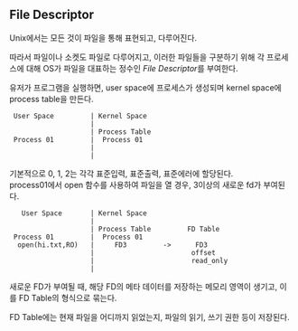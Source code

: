 ## File Descriptor    
  
Unix에서는 모든 것이 파일을 통해 표현되고, 다루어진다.   

따라서 파일이나 소켓도 파일로 다루어지고, 이러한 파일들을 구분하기 위해 각 프로세스에 대해 OS가 파일을 대표하는 정수인 *File Descriptor*를 부여한다.  
  
유저가 프로그램을 실행하면, user space에 프로세스가 생성되며 kernel space에 process table을 만든다. 
    
     User Space         | Kernel Space
                        |
                        | Process Table
     Process 01         |  Process 01 
                        |   
                        |
  
기본적으로 0, 1, 2는 각각 표준입력, 표준출력, 표준에러에 할당된다.  
process01에서 open 함수를 사용하여 파일을 열 경우, 3이상의 새로운 fd가 부여된다.  
    
       User Space       | Kernel Space
                        |
                        | Process Table         FD Table
     Process 01         |  Process 01 
      open(hi.txt,RO)   |     FD3         ->      FD3
                        |                        offset
                        |                        read_only
                        |

새로운 FD가 부여될 때, 해당 FD의 메타 데이터를 저장하는 메모리 영역이 생기고, 이를 FD Table의 형식으로 묶는다.  
  
FD Table에는 현재 파일을 어디까지 읽었는지, 파일의 읽기, 쓰기 권한 등이 저장된다.  
  
